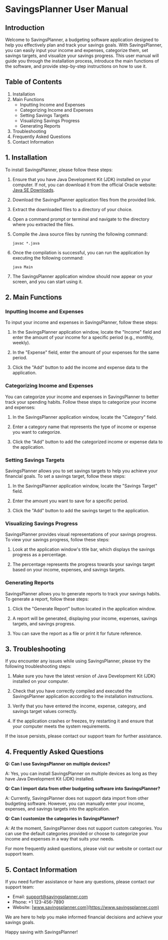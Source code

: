 # SavingsPlanner User Manual

## Introduction

Welcome to SavingsPlanner, a budgeting software application designed to help you effectively plan and track your savings goals. With SavingsPlanner, you can easily input your income and expenses, categorize them, set savings targets, and visualize your savings progress. This user manual will guide you through the installation process, introduce the main functions of the software, and provide step-by-step instructions on how to use it.

## Table of Contents

1. Installation
2. Main Functions
   - Inputting Income and Expenses
   - Categorizing Income and Expenses
   - Setting Savings Targets
   - Visualizing Savings Progress
   - Generating Reports
3. Troubleshooting
4. Frequently Asked Questions
5. Contact Information

## 1. Installation

To install SavingsPlanner, please follow these steps:

1. Ensure that you have Java Development Kit (JDK) installed on your computer. If not, you can download it from the official Oracle website: [Java SE Downloads](https://www.oracle.com/java/technologies/javase-jdk11-downloads.html).

2. Download the SavingsPlanner application files from the provided link.

3. Extract the downloaded files to a directory of your choice.

4. Open a command prompt or terminal and navigate to the directory where you extracted the files.

5. Compile the Java source files by running the following command:

   ```
   javac *.java
   ```

6. Once the compilation is successful, you can run the application by executing the following command:

   ```
   java Main
   ```

7. The SavingsPlanner application window should now appear on your screen, and you can start using it.

## 2. Main Functions

### Inputting Income and Expenses

To input your income and expenses in SavingsPlanner, follow these steps:

1. In the SavingsPlanner application window, locate the "Income" field and enter the amount of your income for a specific period (e.g., monthly, weekly).

2. In the "Expense" field, enter the amount of your expenses for the same period.

3. Click the "Add" button to add the income and expense data to the application.

### Categorizing Income and Expenses

You can categorize your income and expenses in SavingsPlanner to better track your spending habits. Follow these steps to categorize your income and expenses:

1. In the SavingsPlanner application window, locate the "Category" field.

2. Enter a category name that represents the type of income or expense you want to categorize.

3. Click the "Add" button to add the categorized income or expense data to the application.

### Setting Savings Targets

SavingsPlanner allows you to set savings targets to help you achieve your financial goals. To set a savings target, follow these steps:

1. In the SavingsPlanner application window, locate the "Savings Target" field.

2. Enter the amount you want to save for a specific period.

3. Click the "Add" button to add the savings target to the application.

### Visualizing Savings Progress

SavingsPlanner provides visual representations of your savings progress. To view your savings progress, follow these steps:

1. Look at the application window's title bar, which displays the savings progress as a percentage.

2. The percentage represents the progress towards your savings target based on your income, expenses, and savings targets.

### Generating Reports

SavingsPlanner allows you to generate reports to track your savings habits. To generate a report, follow these steps:

1. Click the "Generate Report" button located in the application window.

2. A report will be generated, displaying your income, expenses, savings targets, and savings progress.

3. You can save the report as a file or print it for future reference.

## 3. Troubleshooting

If you encounter any issues while using SavingsPlanner, please try the following troubleshooting steps:

1. Make sure you have the latest version of Java Development Kit (JDK) installed on your computer.

2. Check that you have correctly compiled and executed the SavingsPlanner application according to the installation instructions.

3. Verify that you have entered the income, expense, category, and savings target values correctly.

4. If the application crashes or freezes, try restarting it and ensure that your computer meets the system requirements.

If the issue persists, please contact our support team for further assistance.

## 4. Frequently Asked Questions

**Q: Can I use SavingsPlanner on multiple devices?**

A: Yes, you can install SavingsPlanner on multiple devices as long as they have Java Development Kit (JDK) installed.

**Q: Can I import data from other budgeting software into SavingsPlanner?**

A: Currently, SavingsPlanner does not support data import from other budgeting software. However, you can manually enter your income, expenses, and savings targets into the application.

**Q: Can I customize the categories in SavingsPlanner?**

A: At the moment, SavingsPlanner does not support custom categories. You can use the default categories provided or choose to categorize your income and expenses in a way that suits your needs.

For more frequently asked questions, please visit our website or contact our support team.

## 5. Contact Information

If you need further assistance or have any questions, please contact our support team:

- Email: support@savingsplanner.com
- Phone: +1 123-456-7890
- Website: [www.savingsplanner.com](https://www.savingsplanner.com)

We are here to help you make informed financial decisions and achieve your savings goals.

Happy saving with SavingsPlanner!